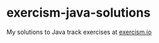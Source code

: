 exercism-java-solutions
=======================

My solutions to Java track exercises at [exercism.io](https://exercism.io)
